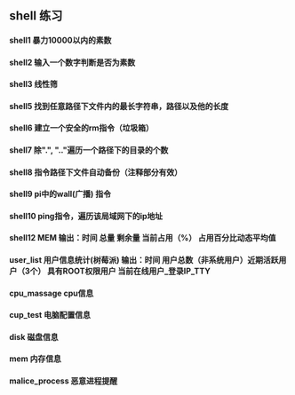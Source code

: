 ## shell 练习

#### shell1 暴力10000以内的素数

#### shell2 输入一个数字判断是否为素数

#### shell3 线性筛

#### shell5 找到任意路径下文件内的最长字符串，路径以及他的长度

#### shell6 建立一个安全的rm指令（垃圾箱）

#### shell7 除".", ".."遍历一个路径下的目录的个数

#### shell8 指令路径下文件自动备份（注释部分有效）

#### shell9 pi中的wall(广播) 指令

#### shell10 ping指令，遍历该局域网下的ip地址

#### shell12 MEM 输出：时间 总量 剩余量 当前占用（%） 占用百分比动态平均值

#### user_list 用户信息统计(树莓派) 输出：时间 用户总数（非系统用户）近期活跃用户（3个） 具有ROOT权限用户 当前在线用户_登录IP_TTY

#### cpu_massage cpu信息

#### cup_test 电脑配置信息

#### disk 磁盘信息

#### mem 内存信息

#### malice_process 恶意进程提醒
